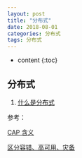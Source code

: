 ```yaml
---
layout: post
title: "分布式"
date: 2018-08-01
categories: 分布式
tags: 分布式
---
```


* content
{:toc}

## 分布式

1. [什么是分布式](https://www.cnblogs.com/xybaby/p/7787034.html)

参考：

[CAP 含义](http://www.ruanyifeng.com/blog/2018/07/cap.html)

[区分容错、高可用、灾备](http://www.ruanyifeng.com/blog/2019/11/fault-tolerance.html)

